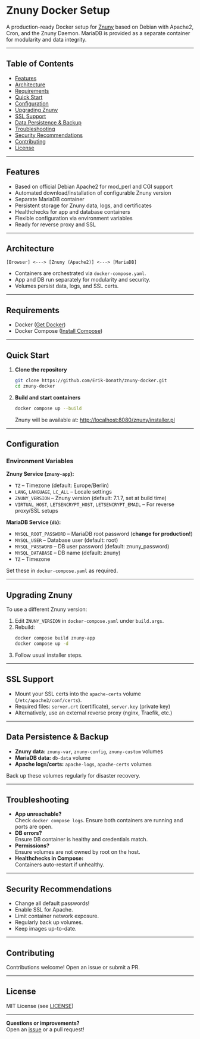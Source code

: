 # Znuny Docker Setup

A production-ready Docker setup for [Znuny](https://www.znuny.org/) based on Debian with Apache2, Cron, and the Znuny Daemon. MariaDB is provided as a separate container for modularity and data integrity.

---

## Table of Contents

- [Features](#features)
- [Architecture](#architecture)
- [Requirements](#requirements)
- [Quick Start](#quick-start)
- [Configuration](#configuration)
- [Upgrading Znuny](#upgrading-znuny)
- [SSL Support](#ssl-support)
- [Data Persistence & Backup](#data-persistence--backup)
- [Troubleshooting](#troubleshooting)
- [Security Recommendations](#security-recommendations)
- [Contributing](#contributing)
- [License](#license)

---

## Features

- Based on official Debian Apache2 for mod_perl and CGI support
- Automated download/installation of configurable Znuny version
- Separate MariaDB container
- Persistent storage for Znuny data, logs, and certificates
- Healthchecks for app and database containers
- Flexible configuration via environment variables
- Ready for reverse proxy and SSL

---

## Architecture

```plaintext
[Browser] <---> [Znuny (Apache2)] <---> [MariaDB]
```

- Containers are orchestrated via `docker-compose.yaml`.
- App and DB run separately for modularity and security.
- Volumes persist data, logs, and SSL certs.

---

## Requirements

- Docker ([Get Docker](https://docs.docker.com/get-docker/))
- Docker Compose ([Install Compose](https://docs.docker.com/compose/install/))

---

## Quick Start

1. **Clone the repository**

   ```bash
   git clone https://github.com/Erik-Donath/znuny-docker.git
   cd znuny-docker
   ```

2. **Build and start containers**
   ```bash
   docker compose up --build
   ```
   Znuny will be available at: [http://localhost:8080/znuny/installer.pl](http://localhost:8080/znuny/installer.pl)

---

## Configuration

### Environment Variables

**Znuny Service (`znuny-app`):**

- `TZ` – Timezone (default: Europe/Berlin)
- `LANG`, `LANGUAGE`, `LC_ALL` – Locale settings
- `ZNUNY_VERSION` – Znuny version (default: 7.1.7, set at build time)
- `VIRTUAL_HOST`, `LETSENCRYPT_HOST`, `LETSENCRYPT_EMAIL` – For reverse proxy/SSL setups

**MariaDB Service (`db`):**

- `MYSQL_ROOT_PASSWORD` – MariaDB root password (**change for production!**)
- `MYSQL_USER` – Database user (default: root)
- `MYSQL_PASSWORD` – DB user password (default: znuny_password)
- `MYSQL_DATABASE` – DB name (default: znuny)
- `TZ` – Timezone

Set these in `docker-compose.yaml` as required.

---

## Upgrading Znuny

To use a different Znuny version:

1. Edit `ZNUNY_VERSION` in `docker-compose.yaml` under `build.args`.
2. Rebuild:
   ```bash
   docker compose build znuny-app
   docker compose up -d
   ```
3. Follow usual installer steps.

---

## SSL Support

- Mount your SSL certs into the `apache-certs` volume (`/etc/apache2/conf/certs`).
- Required files: `server.crt` (certificate), `server.key` (private key)
- Alternatively, use an external reverse proxy (nginx, Traefik, etc.)

---

## Data Persistence & Backup

- **Znuny data:** `znuny-var`, `znuny-config`, `znuny-custom` volumes
- **MariaDB data:** `db-data` volume
- **Apache logs/certs:** `apache-logs`, `apache-certs` volumes

Back up these volumes regularly for disaster recovery.

---

## Troubleshooting

- **App unreachable?**  
  Check `docker compose logs`. Ensure both containers are running and ports are open.
- **DB errors?**  
  Ensure DB container is healthy and credentials match.
- **Permissions?**  
  Ensure volumes are not owned by root on the host.
- **Healthchecks in Compose:**  
  Containers auto-restart if unhealthy.

---

## Security Recommendations

- Change all default passwords!
- Enable SSL for Apache.
- Limit container network exposure.
- Regularly back up volumes.
- Keep images up-to-date.

---

## Contributing

Contributions welcome! Open an issue or submit a PR.

---

## License

MIT License (see [LICENSE](LICENSE))

---

**Questions or improvements?**  
Open an [issue](https://github.com/Erik-Donath/znuny-docker/issues) or a pull request!
